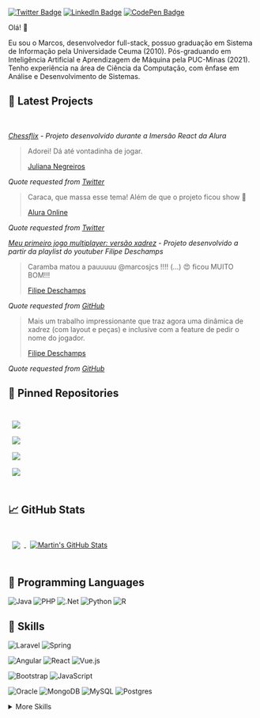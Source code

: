 <!--[![Marcos GitHub Banner](./assets/GitHubHeader.png)](http://marcosjcs.tk)-->

<!--[![Visits Badge](https://badges.pufler.dev/visits/marcosjcs/marcosjcs)](https://marcosjcs.tk)-->
[![Twitter Badge](https://img.shields.io/badge/Twitter-Profile-informational?style=flat&logo=twitter&logoColor=white&color=1CA2F1)](https://twitter.com/marcosjcs)
[![LinkedIn Badge](https://img.shields.io/badge/LinkedIn-Profile-informational?style=flat&logo=linkedin&logoColor=white&color=0D76A8)](https://www.linkedin.com/in/marcosjcs)
[![CodePen Badge](https://img.shields.io/badge/CodePen-Profile-informational?style=flat&logo=codepen&logoColor=white&color=black)](https://codepen.io/marcosjcs)

Olá! 👋

<p>Eu sou o Marcos, desenvolvedor full-stack, possuo graduação em Sistema de Informação pela Universidade Ceuma (2010). Pós-graduando em Inteligência Artificial e Aprendizagem de Máquina pela PUC-Minas (2021). Tenho experiência na área de Ciência da Computação, com ênfase em Análise e Desenvolvimento de Sistemas.</p>

<!--Want to know more about me? [Check out my portfolio.](http://marcosjcs.tk/)-->

## 📝 Latest Projects

<br>

_[Chessflix](http://chessflix.vercel.app/) - Projeto desenvolvido durante a Imersão React da Alura_

> Adorei! Dá até vontadinha de jogar.
>
> <p><a href="https://github.com/juunegreiros">Juliana Negreiros</a></p>
_Quote requested from [Twitter](https://twitter.com/juunegreiros/status/1290302560889266178)_

> Caraca, que massa esse tema! Além de que o projeto ficou show 💙
>
> <p><a href="https://twitter.com/AluraOnline">Alura Online</a></p>
_Quote requested from [Twitter](https://twitter.com/AluraOnline/status/1290029306781945856)_
<br>

_[Meu primeiro jogo multiplayer: versão xadrez](http://gitpod.io/#experiment=chess/https://github.com/filipedeschamps/meu-primeiro-jogo-multiplayer) - Projeto desenvolvido a partir da playlist do youtuber Filipe Deschamps_

> Caramba matou a pauuuuu @marcosjcs !!!! (...) 😍 ficou MUITO BOM!!!
>
> <p><a href="https://github.com/filipedeschamps">Filipe Deschamps</a></p>
_Quote requested from [GitHub](https://github.com/filipedeschamps/meu-primeiro-jogo-multiplayer/pull/40)_

> Mais um trabalho impressionante que traz agora uma dinâmica de xadrez (com layout e peças) e inclusive com a feature de pedir o nome do jogador.
> 
> <p><a href="https://github.com/filipedeschamps">Filipe Deschamps</a></p>
_Quote requested from [GitHub](https://github.com/filipedeschamps/meu-primeiro-jogo-multiplayer)_

## 📌 Pinned Repositories

<br>

<a href="https://github.com/marcosjcs/meu-primeiro-jogo-multiplayer">
  <img align="center" style="margin:0.5rem" src="https://github-readme-stats.vercel.app/api/pin/?username=marcosjcs&repo=meu-primeiro-jogo-multiplayer&title_color=ffffff&text_color=c9cacc&icon_color=4AB197&bg_color=1A2B34" />
</a>

<br>

<a href="https://github.com/marcosjcs/chessflix">
  <img align="center" style="margin:0.5rem" src="https://github-readme-stats.vercel.app/api/pin/?username=marcosjcs&repo=chessflix&title_color=ffffff&text_color=c9cacc&icon_color=4AB197&bg_color=1A2B34" />
</a>

<br>

<a href="https://github.com/marcosjcs/be-the-hero">
  <img align="center" style="margin:0.5rem" src="https://github-readme-stats.vercel.app/api/pin/?username=marcosjcs&repo=be-the-hero&title_color=ffffff&text_color=c9cacc&icon_color=4AB197&bg_color=1A2B34" />
</a>

<br>

<a href="https://github.com/marcosjcs/api-node">
  <img align="center" style="margin:0.5rem" src="https://github-readme-stats.vercel.app/api/pin/?username=marcosjcs&repo=api-node&title_color=ffffff&text_color=c9cacc&icon_color=4AB197&bg_color=1A2B34" />
</a>

<br>
<br>

## &#x1f4c8; GitHub Stats

<br>

<a href="https://github.com/marcosjcs">
  <img align="center" style="margin:0.5rem" src="https://github-readme-stats.vercel.app/api/top-langs/?username=marcosjcs&hide=html,css&title_color=ffffff&text_color=c9cacc&icon_color=4AB197&bg_color=1A2B34" />
</a>

<a href="https://github.com/marcosjcs">
  <img align="center" style="margin:0.5rem" src="https://github-readme-stats.vercel.app/api?username=marcosjcs&show_icons=true&line_height=27&count_private=true&title_color=ffffff&text_color=c9cacc&icon_color=4AB097&bg_color=1A2B34" alt="Martin's GitHub Stats" />
</a>

<br>
<br>

## 🧰 Programming Languages
![Java](https://img.shields.io/badge/java-%23ED8B00.svg?style=for-the-badge&logo=java&logoColor=white)
![PHP](https://img.shields.io/badge/php-%23777BB4.svg?style=for-the-badge&logo=php&logoColor=white)
![.Net](https://img.shields.io/badge/.NET-5C2D91?style=for-the-badge&logo=.net&logoColor=white)
![Python](https://img.shields.io/badge/python-3670A0?style=for-the-badge&logo=python&logoColor=ffdd54)
![R](https://img.shields.io/badge/r-%23276DC3.svg?style=for-the-badge&logo=r&logoColor=white)
## 💼 Skills
![Laravel](https://img.shields.io/badge/laravel-%23FF2D20.svg?style=for-the-badge&logo=laravel&logoColor=white)
![Spring](https://img.shields.io/badge/spring-%236DB33F.svg?style=for-the-badge&logo=spring&logoColor=white)

![Angular](https://img.shields.io/badge/angular-%23DD0031.svg?style=for-the-badge&logo=angular&logoColor=white)
![React](https://img.shields.io/badge/react-%2320232a.svg?style=for-the-badge&logo=react&logoColor=%2361DAFB)
![Vue.js](https://img.shields.io/badge/vuejs-%2335495e.svg?style=for-the-badge&logo=vuedotjs&logoColor=%234FC08D)

![Bootstrap](https://img.shields.io/badge/bootstrap-%23563D7C.svg?style=for-the-badge&logo=bootstrap&logoColor=white)
![JavaScript](https://img.shields.io/badge/javascript-%23323330.svg?style=for-the-badge&logo=javascript&logoColor=%23F7DF1E)

![Oracle](https://img.shields.io/badge/oracle-%23F00000.svg?style=for-the-badge&logo=oracle&logoColor=white)
![MongoDB](https://img.shields.io/badge/MongoDB-%234ea94b.svg?style=for-the-badge&logo=mongodb&logoColor=white)
![MySQL](https://img.shields.io/badge/mysql-%2300f.svg?style=for-the-badge&logo=mysql&logoColor=white)
![Postgres](https://img.shields.io/badge/postgres-%23316192.svg?style=for-the-badge&logo=postgresql&logoColor=white)

<details>
<summary>More Skills</summary>
<br>

![CSS3](https://img.shields.io/badge/css3-%231572B6.svg?style=for-the-badge&logo=css3&logoColor=white)
![HTML5](https://img.shields.io/badge/html5-%23E34F26.svg?style=for-the-badge&logo=html5&logoColor=white)
![jQuery](https://img.shields.io/badge/jquery-%230769AD.svg?style=for-the-badge&logo=jquery&logoColor=white)

![Docker](https://img.shields.io/badge/docker-%230db7ed.svg?style=for-the-badge&logo=docker&logoColor=white)
![Git](https://img.shields.io/badge/git-%23F05033.svg?style=for-the-badge&logo=git&logoColor=white)
![NodeJS](https://img.shields.io/badge/node.js-6DA55F?style=for-the-badge&logo=node.js&logoColor=white)
![Postman](https://img.shields.io/badge/Postman-FF6C37?style=for-the-badge&logo=postman&logoColor=white)

</details>

<br>

<!--
**marcosjcs/marcosjcs** is a ✨ _special_ ✨ repository because its `README.md` (this file) appears on your GitHub profile.

Here are some ideas to get you started:

- 🔭 I’m currently working on ...
- 🌱 I’m currently learning ...
- 👯 I’m looking to collaborate on ...
- 🤔 I’m looking for help with ...
- 💬 Ask me about ...
- 📫 How to reach me: ...
- 😄 Pronouns: ...
- ⚡ Fun fact: ...
-->
